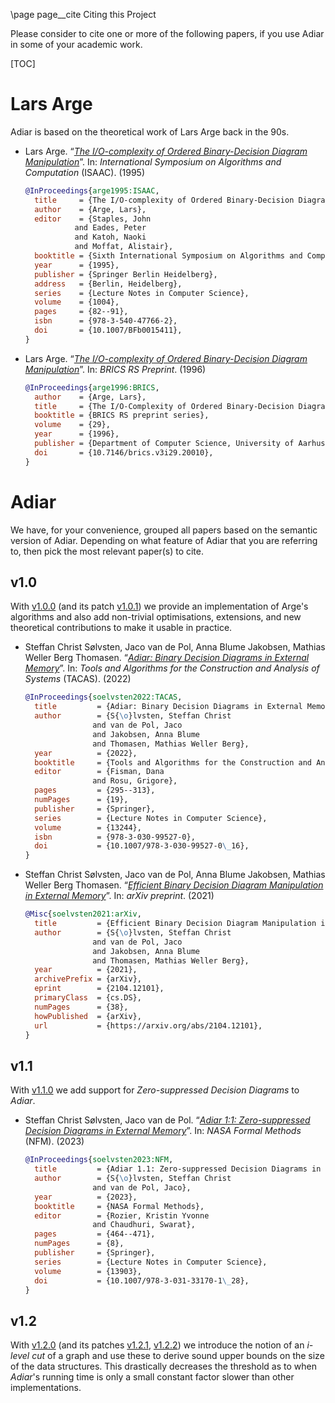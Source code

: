 \page page__cite Citing this Project

Please consider to cite one or more of the following papers, if you use Adiar in
some of your academic work.

[TOC]

Lars Arge
========================

Adiar is based on the theoretical work of Lars Arge back in the 90s.

- Lars Arge.
  “[*The I/O-complexity of Ordered Binary-Decision Diagram Manipulation*](https://link.springer.com/chapter/10.1007/BFb0015411)”.
  In: *International Symposium on Algorithms and Computation* (ISAAC). (1995)
  ```bibtex
  @InProceedings{arge1995:ISAAC,
    title     = {The I/O-complexity of Ordered Binary-Decision Diagram manipulation},
    author    = {Arge, Lars},
    editor    = {Staples, John
             and Eades, Peter
             and Katoh, Naoki
             and Moffat, Alistair},
    booktitle = {Sixth International Symposium on Algorithms and Computation},
    year      = {1995},
    publisher = {Springer Berlin Heidelberg},
    address   = {Berlin, Heidelberg},
    series    = {Lecture Notes in Computer Science},
    volume    = {1004},
    pages     = {82--91},
    isbn      = {978-3-540-47766-2},
    doi       = {10.1007/BFb0015411},
  }
  ```

- Lars Arge.
  “[*The I/O-complexity of Ordered Binary-Decision Diagram Manipulation*](https://tidsskrift.dk/brics/issue/view/2576)”.
  In: *BRICS RS Preprint*. (1996)
  ```bibtex
  @InProceedings{arge1996:BRICS,
    author    = {Arge, Lars},
    title     = {The I/O-Complexity of Ordered Binary-Decision Diagram},
    booktitle = {BRICS RS preprint series},
    volume    = {29},
    year      = {1996},
    publisher = {Department of Computer Science, University of Aarhus},
    doi       = {10.7146/brics.v3i29.20010},
  }
  ```


Adiar
========================

We have, for your convenience, grouped all papers based on the semantic version
of Adiar. Depending on what feature of Adiar that you are referring to, then
pick the most relevant paper(s) to cite.

v1.0
------------------------

With [v1.0.0](https://github.com/SSoelvsten/adiar/releases/tag/v1.0.0) (and its
patch [v1.0.1](https://github.com/SSoelvsten/adiar/releases/tag/v1.0.1)) we
provide an implementation of Arge's algorithms and also add non-trivial
optimisations, extensions, and new theoretical contributions to make it usable
in practice.

- Steffan Christ Sølvsten, Jaco van de Pol, Anna Blume Jakobsen, Mathias Weller Berg Thomasen.
  “[*Adiar: Binary Decision Diagrams in External Memory*](https://link.springer.com/chapter/10.1007/978-3-030-99527-0_16)”.
  In: *Tools and Algorithms for the Construction and Analysis of Systems* (TACAS). (2022)
  ```bibtex
  @InProceedings{soelvsten2022:TACAS,
    title         = {Adiar: Binary Decision Diagrams in External Memory},
    author        = {S{\o}lvsten, Steffan Christ
                 and van de Pol, Jaco
                 and Jakobsen, Anna Blume
                 and Thomasen, Mathias Weller Berg},
    year          = {2022},
    booktitle     = {Tools and Algorithms for the Construction and Analysis of Systems},
    editor        = {Fisman, Dana
                 and Rosu, Grigore},
    pages         = {295--313},
    numPages      = {19},
    publisher     = {Springer},
    series        = {Lecture Notes in Computer Science},
    volume        = {13244},
    isbn          = {978-3-030-99527-0},
    doi           = {10.1007/978-3-030-99527-0\_16},
  }
  ```

- Steffan Christ Sølvsten, Jaco van de Pol, Anna Blume Jakobsen, Mathias Weller Berg Thomasen.
  “[*Efficient Binary Decision Diagram Manipulation in External Memory*](https://arxiv.org/abs/2104.12101)”.
  In: *arXiv preprint*. (2021)
  ```bibtex
  @Misc{soelvsten2021:arXiv,
    title         = {Efficient Binary Decision Diagram Manipulation in External Memory},
    author        = {S{\o}lvsten, Steffan Christ
                 and van de Pol, Jaco
                 and Jakobsen, Anna Blume
                 and Thomasen, Mathias Weller Berg},
    year          = {2021},
    archivePrefix = {arXiv},
    eprint        = {2104.12101},
    primaryClass  = {cs.DS},
    numPages      = {38},
    howPublished  = {arXiv},
    url           = {https://arxiv.org/abs/2104.12101},
  }
  ```

v1.1
------------------------

With [v1.1.0](https://github.com/SSoelvsten/adiar/releases/tag/v1.1.0) we add
support for *Zero-suppressed Decision Diagrams* to *Adiar*.

- Steffan Christ Sølvsten, Jaco van de Pol.
  “[*Adiar 1:1: Zero-suppressed Decision Diagrams in External Memory*](https://link.springer.com/chapter/10.1007/978-3-031-33170-1_28)”.
  In: *NASA Formal Methods* (NFM). (2023)
  ```bibtex
  @InProceedings{soelvsten2023:NFM,
    title         = {Adiar 1.1: Zero-suppressed Decision Diagrams in External Memory},
    author        = {S{\o}lvsten, Steffan Christ
                 and van de Pol, Jaco},
    year          = {2023},
    booktitle     = {NASA Formal Methods},
    editor        = {Rozier, Kristin Yvonne
                 and Chaudhuri, Swarat},
    pages         = {464--471},
    numPages      = {8},
    publisher     = {Springer},
    series        = {Lecture Notes in Computer Science},
    volume        = {13903},
    doi           = {10.1007/978-3-031-33170-1\_28},
  }
  ```

v1.2
------------------------

With [v1.2.0](https://github.com/SSoelvsten/adiar/releases/tag/v1.2.0) (and its
patches [v1.2.1](https://github.com/SSoelvsten/adiar/releases/tag/v1.2.1),
[v1.2.2](https://github.com/SSoelvsten/adiar/releases/tag/v1.2.2)) we introduce
the notion of an *i-level cut* of a graph and use these to derive sound upper
bounds on the size of the data structures. This drastically decreases the
threshold as to when *Adiar*'s running time is only a small constant factor
slower than other implementations.
